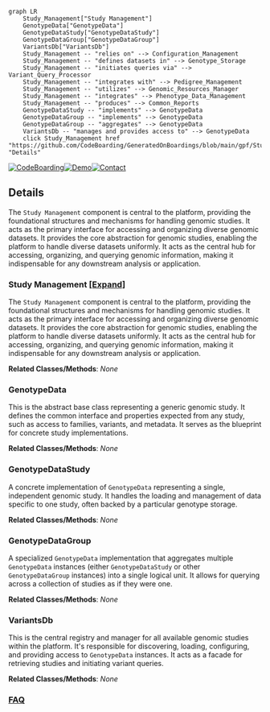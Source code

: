 ```mermaid
graph LR
    Study_Management["Study Management"]
    GenotypeData["GenotypeData"]
    GenotypeDataStudy["GenotypeDataStudy"]
    GenotypeDataGroup["GenotypeDataGroup"]
    VariantsDb["VariantsDb"]
    Study_Management -- "relies on" --> Configuration_Management
    Study_Management -- "defines datasets in" --> Genotype_Storage
    Study_Management -- "initiates queries via" --> Variant_Query_Processor
    Study_Management -- "integrates with" --> Pedigree_Management
    Study_Management -- "utilizes" --> Genomic_Resources_Manager
    Study_Management -- "integrates" --> Phenotype_Data_Management
    Study_Management -- "produces" --> Common_Reports
    GenotypeDataStudy -- "implements" --> GenotypeData
    GenotypeDataGroup -- "implements" --> GenotypeData
    GenotypeDataGroup -- "aggregates" --> GenotypeData
    VariantsDb -- "manages and provides access to" --> GenotypeData
    click Study_Management href "https://github.com/CodeBoarding/GeneratedOnBoardings/blob/main/gpf/Study_Management.md" "Details"
```

[![CodeBoarding](https://img.shields.io/badge/Generated%20by-CodeBoarding-9cf?style=flat-square)](https://github.com/CodeBoarding/GeneratedOnBoardings)[![Demo](https://img.shields.io/badge/Try%20our-Demo-blue?style=flat-square)](https://www.codeboarding.org/demo)[![Contact](https://img.shields.io/badge/Contact%20us%20-%20contact@codeboarding.org-lightgrey?style=flat-square)](mailto:contact@codeboarding.org)

## Details

The `Study Management` component is central to the platform, providing the foundational structures and mechanisms for handling genomic studies. It acts as the primary interface for accessing and organizing diverse genomic datasets. It provides the core abstraction for genomic studies, enabling the platform to handle diverse datasets uniformly. It acts as the central hub for accessing, organizing, and querying genomic information, making it indispensable for any downstream analysis or application.

### Study Management [[Expand]](./Study_Management.md)
The `Study Management` component is central to the platform, providing the foundational structures and mechanisms for handling genomic studies. It acts as the primary interface for accessing and organizing diverse genomic datasets. It provides the core abstraction for genomic studies, enabling the platform to handle diverse datasets uniformly. It acts as the central hub for accessing, organizing, and querying genomic information, making it indispensable for any downstream analysis or application.


**Related Classes/Methods**: _None_

### GenotypeData
This is the abstract base class representing a generic genomic study. It defines the common interface and properties expected from any study, such as access to families, variants, and metadata. It serves as the blueprint for concrete study implementations.


**Related Classes/Methods**: _None_

### GenotypeDataStudy
A concrete implementation of `GenotypeData` representing a single, independent genomic study. It handles the loading and management of data specific to one study, often backed by a particular genotype storage.


**Related Classes/Methods**: _None_

### GenotypeDataGroup
A specialized `GenotypeData` implementation that aggregates multiple `GenotypeData` instances (either `GenotypeDataStudy` or other `GenotypeDataGroup` instances) into a single logical unit. It allows for querying across a collection of studies as if they were one.


**Related Classes/Methods**: _None_

### VariantsDb
This is the central registry and manager for all available genomic studies within the platform. It's responsible for discovering, loading, configuring, and providing access to `GenotypeData` instances. It acts as a facade for retrieving studies and initiating variant queries.


**Related Classes/Methods**: _None_



### [FAQ](https://github.com/CodeBoarding/GeneratedOnBoardings/tree/main?tab=readme-ov-file#faq)